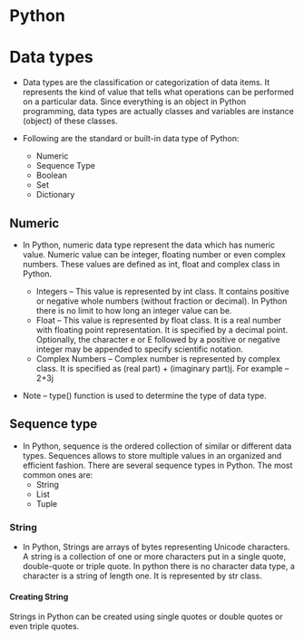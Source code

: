 # Python

# Data types

- Data types are the classification or categorization of data items. It represents the kind of value that tells what operations can be performed on a particular data. Since everything is an object in Python programming, data types are actually classes and variables are instance (object) of these classes.

- Following are the standard or built-in data type of Python:
  - Numeric
  - Sequence Type
  - Boolean
  - Set
  - Dictionary 

## Numeric

- In Python, numeric data type represent the data which has numeric value. Numeric value can be integer, floating number or even complex numbers. These values are defined as int, float and complex class in Python.

  - Integers – This value is represented by int class. It contains positive or negative whole numbers (without fraction or decimal). In Python there is no limit to how long an integer value can be.
  - Float – This value is represented by float class. It is a real number with floating point representation. It is specified by a decimal point. Optionally, the character e or E followed by a positive or negative integer may be appended to specify scientific notation.
  - Complex Numbers – Complex number is represented by complex class. It is specified as (real part) + (imaginary part)j. For example – 2+3j
- Note – type() function is used to determine the type of data type.

## Sequence type

- In Python, sequence is the ordered collection of similar or different data types. Sequences allows to store multiple values in an organized and efficient fashion. There are several sequence types in Python. The most common ones are:
  - String
  - List
  - Tuple 

### String

- In Python, Strings are arrays of bytes representing Unicode characters. A string is a collection of one or more characters put in a single quote, double-quote or triple quote. In python there is no character data type, a character is a string of length one. It is represented by str class.
 

#### Creating String
Strings in Python can be created using single quotes or double quotes or even triple quotes.
